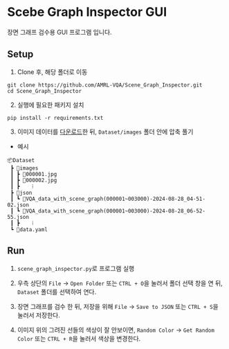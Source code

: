 # Scebe Graph Inspector GUI

장면 그래프 검수용 GUI 프로그램 입니다.

## Setup

1. Clone 후, 해당 폴더로 이동
```
git clone https://github.com/AMRL-VQA/Scene_Graph_Inspector.git
cd Scene_Graph_Inspector
```

2. 실행에 필요한 패키지 설치
```
pip install -r requirements.txt
```

3. 이미지 데이터를 [다운로드](https://drive.google.com/drive/folders/1H0NwjLpS2OHq-pLTCbIQwOfdDeWkP4OZ?usp=sharing)한 뒤, `Dataset/images` 폴더 안에 압축 풀기

- 예시

```
📦Dataset
 ┣ 📂images
 ┃ ┣ 📜000001.jpg
 ┃ ┣ 📜000002.jpg
 ┃ ┣    ⁞
 ┣ 📂json
 ┃ ┗ 📜VQA_data_with_scene_graph(000001~003000)-2024-08-28_04-51-02.json
 ┃ ┗ 📜VQA_data_with_scene_graph(000001~003000)-2024-08-28_06-52-55.json
 ┃ ┣    ⁞
 ┗ 📜data.yaml
```

## Run
1. `scene_graph_inspector.py`로 프로그램 실행

2. 우측 상단의 `File` → `Open Folder` 또는 `CTRL + O`을 눌러서 폴더 선택 창을 연 뒤, `Dataset` 폴더를 선택하여 연다.

3. 장면 그래프를 검수 한 뒤, 저장을 위해 `File` → `Save to JSON` 또는 `CTRL + S`을 눌러서 저장한다.

4. 이미지 위의 그려진 선들의 색상이 잘 안보이면, `Random Color` → `Get Random Color` 또는 `CTRL + R`을 눌러서 색상을 변경한다.
